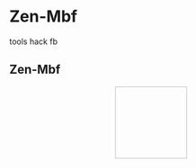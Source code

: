 # Zen-Mbf
tools hack fb

## Zen-Mbf
<p align="center">
<img
src:"https://upload.wikimedia.org/wikipedia/commons/b/ba/20-25-36-images.jpg"  width="128" height="128"/>
</p>
